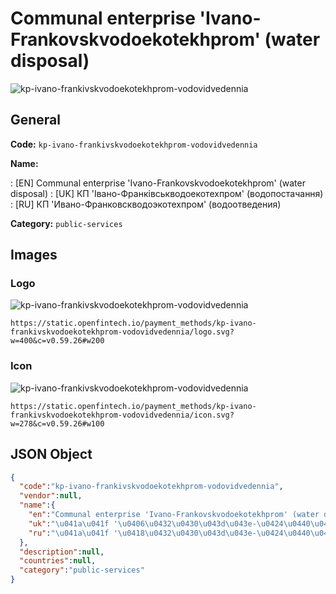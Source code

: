 
# Communal enterprise 'Ivano-Frankovskvodoekotekhprom' (water disposal) 
![kp-ivano-frankivskvodoekotekhprom-vodovidvedennia](https://static.openfintech.io/payment_methods/kp-ivano-frankivskvodoekotekhprom-vodovidvedennia/logo.svg?w=400&c=v0.59.26#w200)  

## General 
**Code:** `kp-ivano-frankivskvodoekotekhprom-vodovidvedennia` 
 
**Name:** 
 
:	[EN] Communal enterprise 'Ivano-Frankovskvodoekotekhprom' (water disposal) 
:	[UK] КП 'Івано-Франківськводоекотехпром' (водопостачання) 
:	[RU] КП 'Ивано-Франковскводоэкотехпром' (водоотведения) 
 
**Category:** `public-services` 
 

## Images 

### Logo 
![kp-ivano-frankivskvodoekotekhprom-vodovidvedennia](https://static.openfintech.io/payment_methods/kp-ivano-frankivskvodoekotekhprom-vodovidvedennia/logo.svg?w=400&c=v0.59.26#w200)  

```
https://static.openfintech.io/payment_methods/kp-ivano-frankivskvodoekotekhprom-vodovidvedennia/logo.svg?w=400&c=v0.59.26#w200
```  

### Icon 
![kp-ivano-frankivskvodoekotekhprom-vodovidvedennia](https://static.openfintech.io/payment_methods/kp-ivano-frankivskvodoekotekhprom-vodovidvedennia/icon.svg?w=278&c=v0.59.26#w100)  

```
https://static.openfintech.io/payment_methods/kp-ivano-frankivskvodoekotekhprom-vodovidvedennia/icon.svg?w=278&c=v0.59.26#w100
```  

## JSON Object 

```json
{
  "code":"kp-ivano-frankivskvodoekotekhprom-vodovidvedennia",
  "vendor":null,
  "name":{
    "en":"Communal enterprise 'Ivano-Frankovskvodoekotekhprom' (water disposal)",
    "uk":"\u041a\u041f '\u0406\u0432\u0430\u043d\u043e-\u0424\u0440\u0430\u043d\u043a\u0456\u0432\u0441\u044c\u043a\u0432\u043e\u0434\u043e\u0435\u043a\u043e\u0442\u0435\u0445\u043f\u0440\u043e\u043c' (\u0432\u043e\u0434\u043e\u043f\u043e\u0441\u0442\u0430\u0447\u0430\u043d\u043d\u044f)",
    "ru":"\u041a\u041f '\u0418\u0432\u0430\u043d\u043e-\u0424\u0440\u0430\u043d\u043a\u043e\u0432\u0441\u043a\u0432\u043e\u0434\u043e\u044d\u043a\u043e\u0442\u0435\u0445\u043f\u0440\u043e\u043c' (\u0432\u043e\u0434\u043e\u043e\u0442\u0432\u0435\u0434\u0435\u043d\u0438\u044f)"
  },
  "description":null,
  "countries":null,
  "category":"public-services"
}
```  
